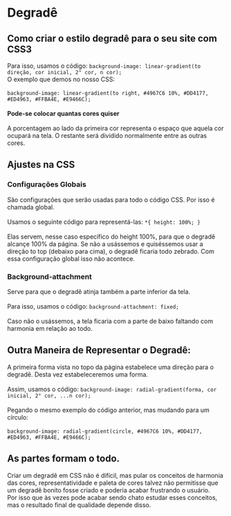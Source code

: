 # Degradê
## Como criar o estilo degradê para o seu site com CSS3 
 Para isso, usamos o código: ```background-image: linear-gradient(to direção, cor inicial, 2° cor, n cor);```<br>
 O exemplo que demos no nosso CSS:<br><br>
 ```background-image: linear-gradient(to right, #4967C6 10%, #DD4177, #ED4963, #FFBA4E, #E9466C);```<br><br>
 **Pode-se colocar quantas cores quiser**<br><br>
 A porcentagem ao lado da primeira cor representa o espaço que aquela cor ocupará na tela. O restante será dividido normalmente entre as outras cores.
## Ajustes na CSS
### Configurações Globais
 São configurações que serão usadas para todo o código CSS. Por isso é chamada global.<br><br>
 Usamos o seguinte código para representá-las:
 ```*{ height: 100%; }```<br><br>
 Elas servem, nesse caso específico do height 100%, para que o degradê alcançe 100% da página. Se não a usássemos e quiséssemos usar a direção to top (debaixo para cima), o degradê ficaria todo zebrado. Com essa configuração global isso não acontece.
 ### Background-attachment
 Serve para que o degradê atinja também a parte inferior da tela.<br><br>
 Para isso, usamos o código: ```background-attachment: fixed;```<br><br>
 Caso não o usássemos, a tela ficaria com a parte de baixo faltando com harmonia em relação ao todo.
 ## Outra Maneira de Representar o Degradê:
 A primeira forma vista no topo da página estabelece uma direção para o degradê. Desta vez estabeleceremos uma forma.<br><br>
Assim, usamos o código: ```background-image: radial-gradient(forma, cor inicial, 2° cor, ...n cor);```<br><br>
Pegando o mesmo exemplo do código anterior, mas mudando para um círculo:<br><br>
```background-image: radial-gradient(circle, #4967C6 10%, #DD4177, #ED4963, #FFBA4E, #E9466C);```
## As partes formam o todo.
Criar um degradê em CSS não é difícil, mas pular os conceitos de harmonia das cores, representatividade e paleta de cores talvez não permitisse que um degradê bonito fosse criado e poderia acabar frustrando o usuário.<br>
Por isso que às vezes pode acabar sendo chato estudar esses conceitos, mas o resultado final de qualidade depende disso.
